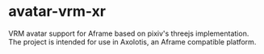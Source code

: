 # avatar-vrm-xr
VRM avatar support for Aframe based on pixiv's threejs implementation.
The project is intended for use in Axolotis, an Aframe compatible platform.
